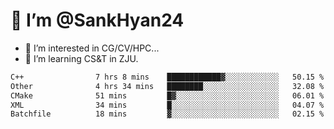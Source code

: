 # 👋 I’m @SankHyan24

- 👀 I’m interested in CG/CV/HPC...
- 🌱 I’m learning CS&T in ZJU.

<!---
SankHyan24/SankHyan24 is a ✨ special ✨ repository because its `README.md` (this file) appears on your GitHub profile.
You can click the Preview link to take a look at your changes.
--->
<!--START_SECTION:waka-->

```txt
C++                7 hrs 8 mins    ████████████▓░░░░░░░░░░░░   50.15 %
Other              4 hrs 34 mins   ████████░░░░░░░░░░░░░░░░░   32.08 %
CMake              51 mins         █▓░░░░░░░░░░░░░░░░░░░░░░░   06.01 %
XML                34 mins         █░░░░░░░░░░░░░░░░░░░░░░░░   04.07 %
Batchfile          18 mins         ▓░░░░░░░░░░░░░░░░░░░░░░░░   02.15 %
```

<!--END_SECTION:waka-->
